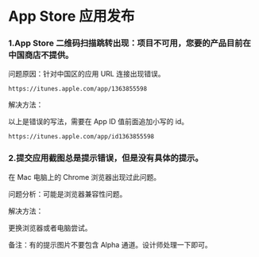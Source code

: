 # App Store 应用发布

### 1.App Store 二维码扫描跳转出现：项目不可用，您要的产品目前在中国商店不提供。

问题原因：针对中国区的应用 URL 连接出现错误。

```
https://itunes.apple.com/app/1363855598
```

解决方法：

以上是错误的写法，需要在 App ID 值前面追加小写的 id。

```
https://itunes.apple.com/app/id1363855598
```

### 2.提交应用截图总是提示错误，但是没有具体的提示。

在 Mac 电脑上的 Chrome 浏览器出现过此问题。

问题分析：可能是浏览器兼容性问题。

解决方法：

更换浏览器或者电脑尝试。

备注：有的提示图片不要包含 Alpha 通道。设计师处理一下即可。

